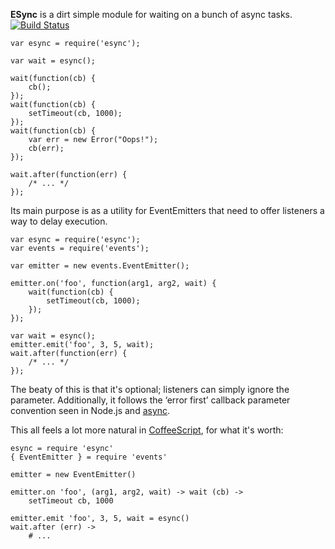 **ESync** is a dirt simple module for waiting on a bunch of async tasks.
[![Build Status](https://secure.travis-ci.org/Two-Screen/esync.png)](http://travis-ci.org/Two-Screen/esync)

    var esync = require('esync');

    var wait = esync();

    wait(function(cb) {
        cb();
    });
    wait(function(cb) {
        setTimeout(cb, 1000);
    });
    wait(function(cb) {
        var err = new Error("Oops!");
        cb(err);
    });

    wait.after(function(err) {
        /* ... */
    });

Its main purpose is as a utility for EventEmitters that need to offer listeners
a way to delay execution.

    var esync = require('esync');
    var events = require('events');

    var emitter = new events.EventEmitter();

    emitter.on('foo', function(arg1, arg2, wait) {
        wait(function(cb) {
            setTimeout(cb, 1000);
        });
    });

    var wait = esync();
    emitter.emit('foo', 3, 5, wait);
    wait.after(function(err) {
        /* ... */
    });

The beaty of this is that it's optional; listeners can simply ignore the
parameter.  Additionally, it follows the ‘error first’ callback parameter
convention seen in Node.js and [async].

This all feels a lot more natural in [CoffeeScript], for what it's worth:

    esync = require 'esync'
    { EventEmitter } = require 'events'

    emitter = new EventEmitter()

    emitter.on 'foo', (arg1, arg2, wait) -> wait (cb) ->
        setTimeout cb, 1000

    emitter.emit 'foo', 3, 5, wait = esync()
    wait.after (err) ->
        # ...

 [async]: https://github.com/caolan/async/
 [CoffeeScript]: http://coffeescript.org/
